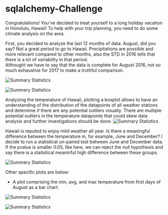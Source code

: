 # sqlalchemy-Challenge

Congratulations! 
You've decided to treat yourself to a long holiday vacation in Honolulu, Hawaii! To help with your trip planning, you need to do some climate analysis on the area.

First, you decided to analyze the last 12 months of data. August, did you say? Not a great period to go to Hawaii. Precipitations are possible and more relevant compared to other months, also the STD in 2016 tells that there is a lot of variability in that period.  
Althought we have to say that the data is complete for August 2016, not so much exhaustive for 2017 to make a truthful comparison.

![Summary Statistics](https://github.com/AliceSartori/sqlalchemy/blob/main/Precipitations%20over%2012-month%20period.png)

![Summary Statistics](https://github.com/AliceSartori/sqlalchemy/blob/main/Precipitations%20over%2012%20months%20period_Summary%20Statistics.png)

Analyzing the temperature of Hawaii, plotting a boxplot allows to have an understanding of the distribution of the datapoints of all weather stations and determine if there are any potential outliers visually.
There are multiple potential outliers in the temperature datapoints that could skew data analysis and further investigations should be done.
![Summary Statistics](https://github.com/AliceSartori/sqlalchemy/blob/main/Temperatures%20over%20a%2012-month%20period.png)


Hawaii is reputed to enjoy mild weather all year. Is there a meaningful difference between the temperature in, for example, June and December?
I decide to run a statistical un-paired test between June and December data. If the pvalue is smaller 0.05, like here, we can reject the null hypothesis and say there is a statistical meaninful high difference between these groups. 


![Summary Statistics](https://github.com/AliceSartori/sqlalchemy/blob/main/Temperature%20over%2012-month%20period%2C%20station%20USC00519281.png)


Other specific plots are below:

- A plot comprising the min, avg, and max temperature from first days of August as a bar chart.

![Summary Statistics](https://github.com/AliceSartori/sqlalchemy/blob/main/Trip%20Average%20Temp.png)


![Summary Statistics](https://github.com/AliceSartori/sqlalchemy/blob/main/Predicted%20Temperatures%20for%20Historical%20Temperature%20-%20Hawaii.png)

